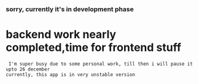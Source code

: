 ### sorry, currently it's in development phase
# backend work nearly completed,time for frontend stuff 
``` I'm super busy due to some personal work, till then i will pause it upto 26 december```
<br>
```currently, this app is in very unstable version```
